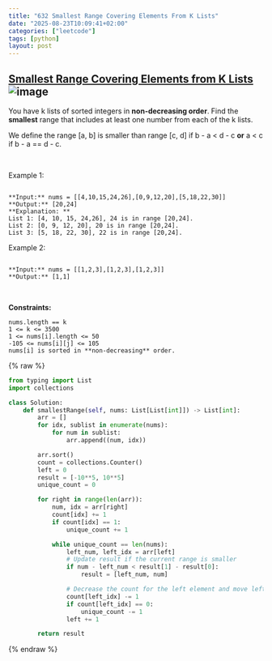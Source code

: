 ```yaml
---
title: "632 Smallest Range Covering Elements From K Lists"
date: "2025-08-23T10:09:41+02:00"
categories: ["leetcode"]
tags: [python]
layout: post
---
```


## [Smallest Range Covering Elements from K Lists](https://leetcode.com/problems/smallest-range-covering-elements-from-k-lists) ![image](https://img.shields.io/badge/Difficulty-Hard-red)

You have k lists of sorted integers in **non-decreasing order**. Find the **smallest** range that includes at least one number from each of the k lists.

We define the range [a, b] is smaller than range [c, d] if b - a < d - c **or** a < c if b - a == d - c.

 

Example 1:

```

**Input:** nums = [[4,10,15,24,26],[0,9,12,20],[5,18,22,30]]
**Output:** [20,24]
**Explanation: **
List 1: [4, 10, 15, 24,26], 24 is in range [20,24].
List 2: [0, 9, 12, 20], 20 is in range [20,24].
List 3: [5, 18, 22, 30], 22 is in range [20,24].

```

Example 2:

```

**Input:** nums = [[1,2,3],[1,2,3],[1,2,3]]
**Output:** [1,1]

```

 

**Constraints:**

	nums.length == k
	1 <= k <= 3500
	1 <= nums[i].length <= 50
	-105 <= nums[i][j] <= 105
	nums[i] is sorted in **non-decreasing** order.

{% raw %}
```python
from typing import List
import collections

class Solution:
    def smallestRange(self, nums: List[List[int]]) -> List[int]:
        arr = []
        for idx, sublist in enumerate(nums):
            for num in sublist:
                arr.append((num, idx))

        arr.sort()
        count = collections.Counter()
        left = 0
        result = [-10**5, 10**5]
        unique_count = 0

        for right in range(len(arr)):
            num, idx = arr[right]
            count[idx] += 1
            if count[idx] == 1:
                unique_count += 1

            while unique_count == len(nums):
                left_num, left_idx = arr[left]
                # Update result if the current range is smaller
                if num - left_num < result[1] - result[0]:
                    result = [left_num, num]

                # Decrease the count for the left element and move left pointer
                count[left_idx] -= 1
                if count[left_idx] == 0:
                    unique_count -= 1
                left += 1

        return result
```
{% endraw %}
